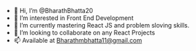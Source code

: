 - 👋 Hi, I’m @BharathBhatta20
- 👀 I’m interested in Front End Development
- 🌱 I’m currently mastering React JS and problem sloving skills.
- 💞️ I’m looking to collaborate on any React Projects
- 📫 Available at Bharathmbhatta11@gmail.com

<!---
BharathBhatta20/BharathBhatta20 is a ✨ special ✨ repository because its `README.md` (this file) appears on your GitHub profile.
You can click the Preview link to take a look at your changes.
--->
